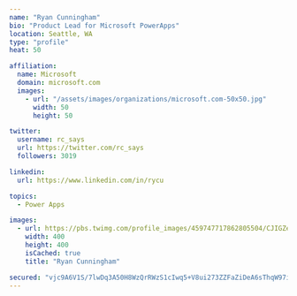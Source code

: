 ```yaml
---
name: "Ryan Cunningham"
bio: "Product Lead for Microsoft PowerApps"
location: Seattle, WA
type: "profile"
heat: 50

affiliation:
  name: Microsoft
  domain: microsoft.com
  images:
    - url: "/assets/images/organizations/microsoft.com-50x50.jpg"
      width: 50
      height: 50

twitter:
  username: rc_says
  url: https://twitter.com/rc_says
  followers: 3019

linkedin:
  url: https://www.linkedin.com/in/rycu

topics:
  - Power Apps

images:
  - url: https://pbs.twimg.com/profile_images/459747717862805504/CJIGZejd_400x400.png
    width: 400
    height: 400
    isCached: true
    title: "Ryan Cunningham"

secured: "vjc9A6V1S/7lwDq3A50H8WzQrRWzS1cIwq5+V8ui273ZZFaZiDeA6sThqW97idvA+yNeNIGGwUQtj9zdrV1Y0YtecrenIetKQA4NAwNCK2F4iqVt+0p0430AsM3oyA13C6qis1rYZUoJNwDIbPjpWz9Qw2WEcjOu0MR4OYsdZq0+tO/vGR3qcmlwyQXvqrHjq77vNh+u2tR5SU6ujaIktHd21QSOXUfWc2kZ4SOry3ZDJdj6YXcjrB9++uN3rOvXP9+2uGH7+cNI3ELEVUWv5SqTdWFQPU0Q4RZtMo26rxT5gpYquQxVObvHTseNQB7b6JDOOvPGOgsWN6ynOIzjTHTD8d5+q37ABhUoMIrWCdEy4E79pLDioA0jZRoUA4IdO7oZWB1o5voMwgNX6ugzEkiDHmaFTzH7bcwDe7DsjLA=;v2u7xXRDoySwSkA8wqpmGw=="
---
```


